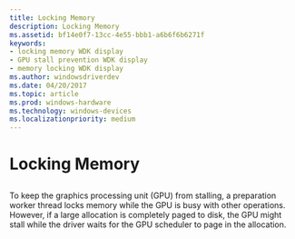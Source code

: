 ```yaml
---
title: Locking Memory
description: Locking Memory
ms.assetid: bf14e0f7-13cc-4e55-bbb1-a6b6f6b6271f
keywords:
- locking memory WDK display
- GPU stall prevention WDK display
- memory locking WDK display
ms.author: windowsdriverdev
ms.date: 04/20/2017
ms.topic: article
ms.prod: windows-hardware
ms.technology: windows-devices
ms.localizationpriority: medium
---
```


# Locking Memory


## <span id="ddk_locking_memory_gg"></span><span id="DDK_LOCKING_MEMORY_GG"></span>


To keep the graphics processing unit (GPU) from stalling, a preparation worker thread locks memory while the GPU is busy with other operations. However, if a large allocation is completely paged to disk, the GPU might stall while the driver waits for the GPU scheduler to page in the allocation.

 

 





